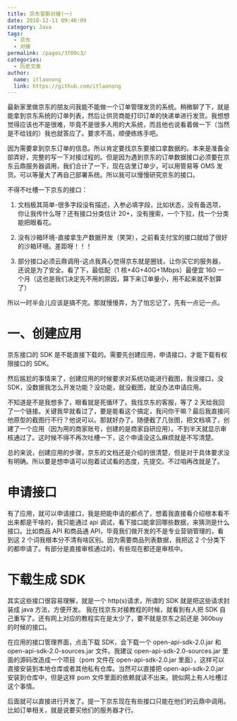 ```yaml
---
title: 京东宙斯对接(一)
date: 2018-12-11 09:46:09
category: Java
tags:
  - 京东
  - 对接
permalink: /pages/3f09c3/
categories:
  - 历史文章
author:
  name: itlaonong
  link: https://github.com/itlaonong
---
```


最新家里做京东的朋友问我能不能做一个订单管理发货的系统。稍微聊了下，就是能拿到京东系统的订单列表，然后让供货商能打印订单的快递单进行发货。我想想觉得应该也不是很难，毕竟不是很多人用的大系统，而且他也说看着做一下（当然是不给钱的）我也就答应了。要求不高，顺便练练手吧。

<!-- more -->

因为需要拿到京东订单的信息。所以肯定要找京东要接口拿数据的。本来是准备全部弄好，完整的写一下对接过程的。但是因为遇到京东的订单数据接口必须要在京东云鼎服务器调用，我们合计了一下，现在店里订单少，可以用管易等 OMS 发货。可以等量大了再自己部署系统。所以我可以慢慢研究京东的接口。

不得不吐槽一下京东的接口：

1. 文档极其简单-很多字段没有描述，入参必填字段，比如状态，没有备选项，你让我传什么呀？还有接口分类估计 20+，没有搜索，一个下拉，找一个分类能把眼看花。

2. 没有沙箱环境-直接拿生产数据开发（笑哭），之前看支付宝的接口就给了很好的沙箱环境。差距呀！！！

3. 部分接口必须云鼎调用-这点我真心觉得京东就是圈钱，让你买它的服务器，还说是为了安全。看了下，最低配（1 核+4G+40G+1Mbps）最便宜 160 一个月（这也是我们决定先不用的原因，算下来订单量小，用不起来就不划算了）

所以一时半会儿应该是搞不完。那就慢慢弄，为了怕忘记了，先有一点记一点。

# 一、创建应用

京东接口的 SDK 是不能直接下载的。需要先创建应用，申请接口，才能下载有权限接口的 SDK。

然后尴尬的事情来了，创建应用的时候要求对系统功能进行截图，我没接口，没 SDK，没数据我怎么开发功能？没功能，就没截图，就没办法申请应用。

不知道是不是我想多了，眼看就是死循环了。我找京东的客服，等了 2 天给我回了一个链接。关键我早就看过了，要是能看这个搞定，我问你干嘛？最后我直接问他原型的截图行不行？他说可以。那就好办了。随便截了几张图，把文档填了，创建了一个应用（因为用的商家账号，创建的是商家自研应用）。不到半天就显示审核通过了。这时候不得不再次吐槽一下，这个申请没这么麻烦就是不写清楚。

总的来说，创建应用的步骤，京东的文档还是介绍的很清楚，但是对于具体要求没有明确。所以要是想申请可以抱着试试看的态度，先提交。不过咱再改就是了。

# 申请接口

有了应用，就可以申请接口，我是把能申请的都点了，想着我直接看介绍根本看不出来都是干啥的，我只能通过 api 调试，看下接口能拿回哪些数据，来猜测是什么接口。比如商品 API 和商品通 API，毕竟我们做开发的不是专业营销管理的，看到这 2 个词我根本分不清有啥区别。因为需要商品列表数据，我把这 2 个分类下的都申请了。有部分是直接审核通过的，有些现在都还是审核中。

# 下载生成 SDK

其实这些接口很容易理解，就是一个 http(s)请求，所谓的 SDK 就是把这些请求封装成 java 方法，方便开发。 我在找京东对接教程的时候，就看到有人把 SDK 自己重写了。还有网上对应的教程实在是太少了，要不就是京东之前还是 360buy 的时候的接口。

在应用的接口管理界面，点击下载 SDK，会下载一个 open-api-sdk-2.0.jar 和 open-api-sdk-2.0-sources.jar 文件。我建议 open-api-sdk-2.0-sources.jar 里面的源码改造成一个项目（pom 文件在 open-api-sdk-2.0.jar 里面），这样可以直接安装到本地仓库或者其他私有仓库。当然可以直接把 open-api-sdk-2.0.jar 安装到仓库中，但是这样 pom 文件里面的依赖就读不出来。貌似网上有人吐槽过这个事情。

后面就可以直接进行开发了。提一下京东现在有些接口只能在他们的云鼎中调用。比如订单相关，就是说要买他们的服务器才行。
